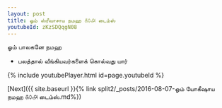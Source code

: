 ```yaml
---
layout: post
title: ஓம் ஸ்ரீவாசாய நமஹ ௧௦௮ டைம்ஸ்
youtubeId: zKzSDQqgN08
---
```

 
 
 ஓம் பாலகனே நமஹ  
 
 -  பலத்தால் வீங்கியவர்களைக் கொல்வது யார் 
 
  
 
  
 
 
 
 
 
 


{% include youtubePlayer.html id=page.youtubeId %}
 
[Next]({{ site.baseurl }}{% link  split2/_posts/2016-08-07-ஓம் யோகீஷாய நமஹ ௧௦௮ டைம்ஸ்.md%})
 
